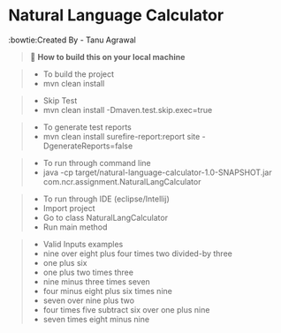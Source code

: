 # Natural Language Calculator

:bowtie:Created By - Tanu Agrawal


> :gem: **How to build this on your local machine**

>- To build the project
>-    mvn clean install

>- Skip Test
>-    mvn clean install -Dmaven.test.skip.exec=true

>- To generate test reports
>-  mvn clean install surefire-report:report site -DgenerateReports=false

>- To run through command line
>-  java -cp target/natural-language-calculator-1.0-SNAPSHOT.jar com.ncr.assignment.NaturalLangCalculator


>- To run through IDE (eclipse/Intellij)
>-  Import project
>-  Go to class NaturalLangCalculator
>-  Run main method


>- Valid Inputs examples
>-  nine over eight plus four times two divided-by three
>-  one plus six
>-  one plus two times three
>-  nine minus three times seven
>-  four minus eight plus six times nine
>-  seven over nine plus two
>-  four times five subtract six over one plus nine
>-  seven times eight minus nine
